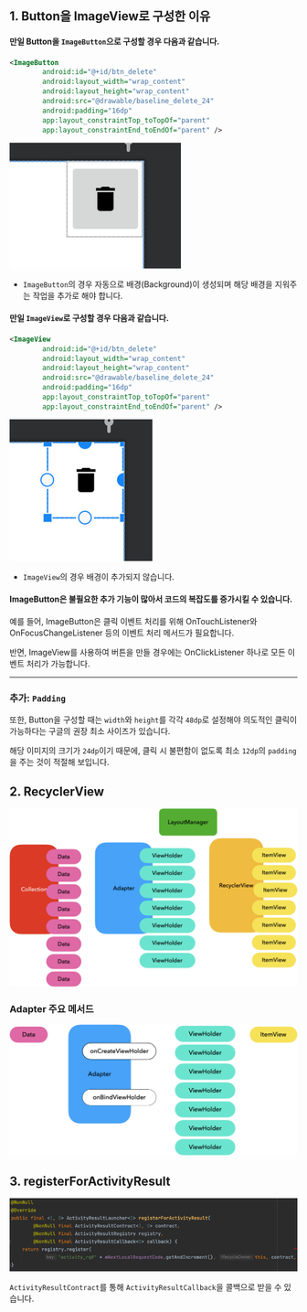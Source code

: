 ## 1. Button을 ImageView로 구성한 이유

#### 만일 Button을 `ImageButton`으로 구성할 경우 다음과 같습니다.

```xml
<ImageButton
        android:id="@+id/btn_delete"
        android:layout_width="wrap_content"
        android:layout_height="wrap_content"
        android:src="@drawable/baseline_delete_24"
        android:padding="16dp"
        app:layout_constraintTop_toTopOf="parent"
        app:layout_constraintEnd_toEndOf="parent" />
```

![image](assets/image.png)

- `ImageButton`의 경우 자동으로 배경(Background)이 생성되며 해당 배경을 지워주는 작업을 추가로 해야 합니다.

#### 만일 `ImageView`로 구성할 경우 다음과 같습니다.

```xml
<ImageView
        android:id="@+id/btn_delete"
        android:layout_width="wrap_content"
        android:layout_height="wrap_content"
        android:src="@drawable/baseline_delete_24"
        android:padding="16dp"
        app:layout_constraintTop_toTopOf="parent"
        app:layout_constraintEnd_toEndOf="parent" />
```

![image2](assets/image2.png)

- `ImageView`의 경우 배경이 추가되지 않습니다.

#### ImageButton은 불필요한 추가 기능이 많아서 코드의 복잡도를 증가시킬 수 있습니다.

예를 들어, ImageButton은 클릭 이벤트 처리를 위해 OnTouchListener와 OnFocusChangeListener 등의 이벤트 처리 메서드가 필요합니다.

반면, ImageView를 사용하여 버튼을 만들 경우에는 OnClickListener 하나로 모든 이벤트 처리가 가능합니다.

---

### 추가: `Padding`

또한, Button을 구성할 때는 `width`와 `height`를 각각 `48dp`로 설정해야 의도적인 클릭이 가능하다는 구글의 권장 최소 사이즈가 있습니다.

해당 이미지의 크기가 `24dp`이기 때문에, 클릭 시 불편함이 없도록 최소 `12dp`의 `padding`을 주는 것이 적절해 보입니다.

## 2. RecyclerView

![image3](assets/image3.png)

### Adapter 주요 메서드
![image4](assets/image4.png)

## 3. registerForActivityResult

![image5](assets/image5.png)

`ActivityResultContract`를 통해 `ActivityResultCallback`을 콜백으로 받을 수 있습니다.
